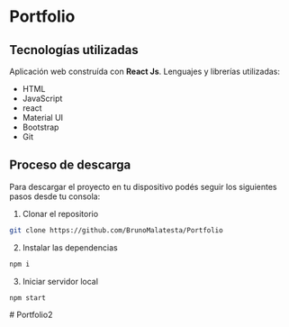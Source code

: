 # Portfolio

## Tecnologías utilizadas

Aplicación web construída con **React Js**. Lenguajes y librerías utilizadas:

* HTML
* JavaScript
* react
* Material UI
* Bootstrap
* Git


## Proceso de descarga

Para descargar el proyecto en tu dispositivo podés seguir los siguientes pasos desde tu consola:

1) Clonar el repositorio
```bash
git clone https://github.com/BrunoMalatesta/Portfolio
```

2) Instalar las dependencias
```bash
npm i
```

3) Iniciar servidor local
```bash
npm start
```
#   P o r t f o l i o 2  
 